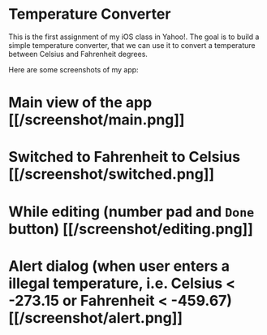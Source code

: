 Temperature Converter
=====================

This is the first assignment of my iOS class in Yahoo!.
The goal is to build a simple temperature converter, that
we can use it to convert a temperature between Celsius and Fahrenheit degrees.

Here are some screenshots of my app:

# Main view of the app [[/screenshot/main.png]]
# Switched to Fahrenheit to Celsius [[/screenshot/switched.png]]
# While editing (number pad and `Done` button) [[/screenshot/editing.png]]
# Alert dialog (when user enters a illegal temperature, i.e. Celsius < -273.15 or Fahrenheit < -459.67) [[/screenshot/alert.png]]